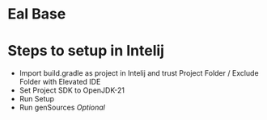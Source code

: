 # Eal Base

# Steps to setup in Intelij
- Import build.gradle as project in Intelij and trust Project Folder / Exclude Folder with Elevated IDE
- Set Project SDK to OpenJDK-21
- Run Setup
- Run genSources *Optional*
